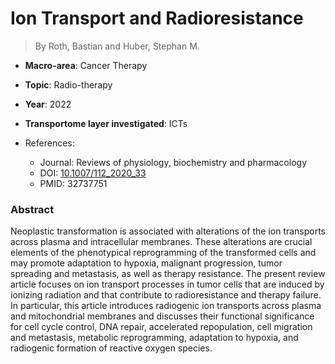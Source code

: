 # Ion Transport and Radioresistance

> By Roth, Bastian and Huber, Stephan M.

- **Macro-area**: Cancer Therapy
- **Topic**: Radio-therapy
- **Year**: 2022
- **Transportome layer investigated**: ICTs

- References:
  - Journal: Reviews of physiology, biochemistry and pharmacology
  - DOI: [10.1007/112_2020_33](https://doi.org/10.1007/112_2020_33)
  - PMID: 32737751

### Abstract

Neoplastic transformation is associated with alterations of the ion transports across plasma and intracellular membranes. These alterations are crucial elements of the phenotypical reprogramming of the transformed cells and may promote adaptation to hypoxia, malignant progression, tumor spreading and metastasis, as well as therapy resistance. The present review article focuses on ion transport processes in tumor cells that are induced by ionizing radiation and that contribute to radioresistance and therapy failure. In particular, this article introduces radiogenic ion transports across plasma and mitochondrial membranes and discusses their functional significance for cell cycle control, DNA repair, accelerated repopulation, cell migration and metastasis, metabolic reprogramming, adaptation to hypoxia, and radiogenic formation of reactive oxygen species.
